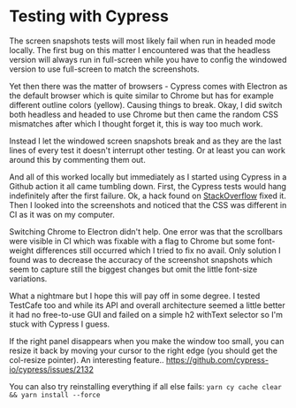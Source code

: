 # Testing with Cypress

The screen snapshots tests will most likely fail when run in headed mode locally. The first bug on this matter I encountered was that the headless version will always run in full-screen while you have to config the windowed version to use full-screen to match the screenshots.

Yet then there was the matter of browsers - Cypress comes with Electron as the default browser which is quite similar to Chrome but has for example different outline colors (yellow). Causing things to break. Okay, I did switch both headless and headed to use Chrome but then came the random CSS mismatches after which I thought forget it, this is way too much work.

Instead I let the windowed screen snapshots break and as they are the last lines of every test it doesn't interrupt other testing. Or at least you can work around this by commenting them out.

And all of this worked locally but immediately as I started using Cypress in a Github action it all came tumbling down. First, the Cypress tests would hang indefinitely after the first failure. Ok, a hack found on [StackOverflow](https://stackoverflow.com/questions/61661932/cypress-interrupt-all-tests-on-first-failure/69766882#69766882) fixed it. Then I looked into the screenshots and noticed that the CSS was different in CI as it was on my computer.

Switching Chrome to Electron didn't help. One error was that the scrollbars were visible in CI which was fixable with a flag to Chrome but some font-weight differences still occurred which I tried to fix no avail. Only solution I found was to decrease the accuracy of the screenshot snapshots which seem to capture still the biggest changes but omit the little font-size variations.

What a nightmare but I hope this will pay off in some degree. I tested TestCafe too and while its API and overall architecture seemed a little better it had no free-to-use GUI and failed on a simple h2 withText selector so I'm stuck with Cypress I guess.

If the right panel disappears when you make the window too small, you can resize it back by moving your cursor to the right edge (you should get the col-resize pointer). An interesting feature.. https://github.com/cypress-io/cypress/issues/2132

You can also try reinstalling everything if all else fails: `yarn cy cache clear && yarn install --force`